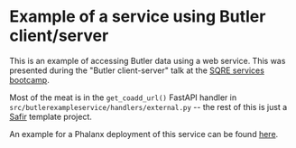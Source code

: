# Example of a service using Butler client/server

This is an example of accessing Butler data using a web service.  This was
presented during the "Butler client-server" talk at the [SQRE services
bootcamp](https://confluence.lsstcorp.org/display/DM/SQuaRE+Bootcamp+-+May+6-10+2024).

Most of the meat is in the `get_coadd_url()` FastAPI handler in
`src/butlerexampleservice/handlers/external.py` -- the rest of this is just a
[Safir](https://safir.lsst.io) template project.

An example for a Phalanx deployment of this service can be found [here](https://github.com/lsst-sqre/phalanx/pull/3303).
